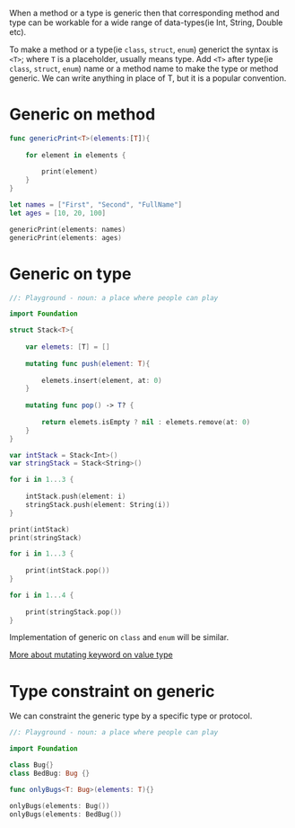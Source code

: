 When a method or a type is generic then that corresponding method and type can be workable for a wide range of data-types(ie Int, String, Double etc).


To make a method or a type(ie `class`, `struct`, `enum`) generict the syntax is `<T>`; where `T` is a placeholder, usually means type. Add `<T>` after type(ie `class`, `struct`, `enum`) name or a method name to make the type or method generic. We can write anything in place of T, but it is a popular convention.


# Generic on method
```swift
func genericPrint<T>(elements:[T]){
    
    for element in elements {
        
        print(element)
    }
}

let names = ["First", "Second", "FullName"]
let ages = [10, 20, 100]

genericPrint(elements: names)
genericPrint(elements: ages)
```

# Generic on type

```swift
//: Playground - noun: a place where people can play

import Foundation

struct Stack<T>{
    
    var elemets: [T] = []
    
    mutating func push(element: T){
        
        elemets.insert(element, at: 0)
    }
    
    mutating func pop() -> T? {
        
        return elemets.isEmpty ? nil : elemets.remove(at: 0)
    }
}

var intStack = Stack<Int>()
var stringStack = Stack<String>()

for i in 1...3 {
    
    intStack.push(element: i)
    stringStack.push(element: String(i))
}

print(intStack)
print(stringStack)

for i in 1...3 {
    
    print(intStack.pop())
}

for i in 1...4 {
    
    print(stringStack.pop())
}
```
Implementation of generic on `class` and `enum` will be similar.

[More about mutating keyword on value type](https://github.com/shadmazumder/SwiftBasic/blob/master/mutating.md)

# Type constraint on generic
We can constraint the generic type by a specific type or protocol.
```swift
//: Playground - noun: a place where people can play

import Foundation

class Bug{}
class BedBug: Bug {}

func onlyBugs<T: Bug>(elements: T){}

onlyBugs(elements: Bug())
onlyBugs(elements: BedBug())
```
